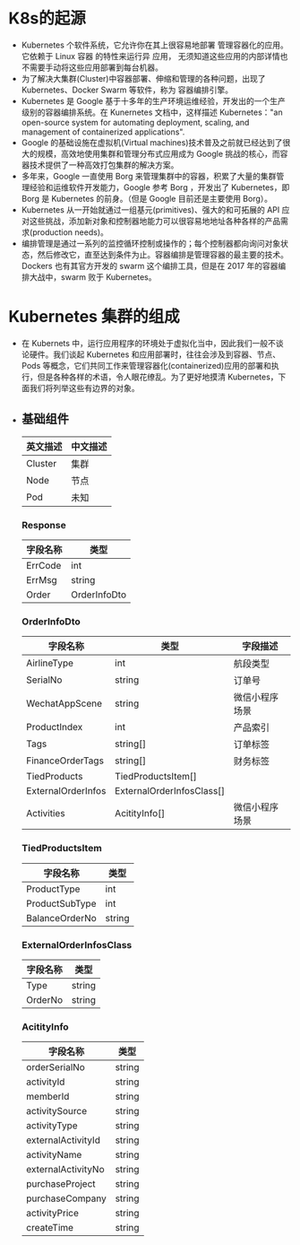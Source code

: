 # K8s的起源
  + Kubernetes 个软件系统，它允许你在其上很容易地部署 管理容器化的应用。它依赖于 Linux 容器 的特性来运行异 应用， 无须知道这些应用的内部详情也不需要手动将这些应用部署到每台机器。
  + 为了解决大集群(Cluster)中容器部署、伸缩和管理的各种问题，出现了 Kubernetes、Docker Swarm 等软件，称为 容器编排引擎。
  + Kubernetes 是 Google 基于十多年的生产环境运维经验，开发出的一个生产级别的容器编排系统。在 Kunernetes 文档中，这样描述 Kubernetes："an open-source system for automating deployment, scaling, and management of containerized applications".
  + Google 的基础设施在虚拟机(Virtual machines)技术普及之前就已经达到了很大的规模，高效地使用集群和管理分布式应用成为 Google 挑战的核心，而容器技术提供了一种高效打包集群的解决方案。
  + 多年来，Google 一直使用 Borg 来管理集群中的容器，积累了大量的集群管理经验和运维软件开发能力，Google 参考 Borg ，开发出了 Kubernetes，即 Borg 是 Kubernetes 的前身。（但是 Google 目前还是主要使用 Borg）。
  + Kubernetes 从一开始就通过一组基元(primitives)、强大的和可拓展的 API 应对这些挑战，添加新对象和控制器地能力可以很容易地地址各种各样的产品需求(production needs)。
  + 编排管理是通过一系列的监控循环控制或操作的；每个控制器都向询问对象状态，然后修改它，直至达到条件为止。容器编排是管理容器的最主要的技术。Dockers 也有其官方开发的 swarm 这个编排工具，但是在 2017 年的容器编排大战中，swarm 败于 Kubernetes。
# Kubernetes 集群的组成
  + 在 Kubernets 中，运行应用程序的环境处于虚拟化当中，因此我们一般不谈论硬件。我们谈起 Kubernetes 和应用部署时，往往会涉及到容器、节点、Pods 等概念，它们共同工作来管理容器化(containerized)应用的部署和执行，但是各种各样的术语，令人眼花缭乱。为了更好地摸清 Kubernetes，下面我们将列举这些有边界的对象。
  + ## 基础组件
  
    | 英文描述 | 中文描述 |
    |----|------|
    |Cluster|集群|
    |Node|节点|
    |Pod|未知|




    ### Response

    | 字段名称 | 类型  |
    |----|------|
    |ErrCode|int|
    |ErrMsg|string|
    |Order|OrderInfoDto|

  
    ### OrderInfoDto
    
    | 字段名称 | 类型  | 字段描述 |
    |----|------|------|
    |AirlineType|int| 航段类型 |
    |SerialNo|string| 订单号 |
    |WechatAppScene|string| 微信小程序场景 |
    |ProductIndex|int| 产品索引 |
    |Tags|string[]| 订单标签 |
    |FinanceOrderTags|string[]| 财务标签 |
    |TiedProducts|TiedProductsItem[]|  |
    |ExternalOrderInfos|ExternalOrderInfosClass[]|  |
    |Activities|AcitityInfo[]| 微信小程序场景 |

    ### TiedProductsItem

    | 字段名称 | 类型  |
    |----|------|
    |ProductType|int|
    |ProductSubType|int|
    |BalanceOrderNo|string|


    ### ExternalOrderInfosClass

    | 字段名称 | 类型  |
    |----|------|
    |Type|string|
    |OrderNo|string|

    ### AcitityInfo

    | 字段名称 | 类型  |
    |----|------|
    |orderSerialNo|string|
    |activityId|string|
    |memberId|string|
    |activitySource|string|
    |activityType|string|
    |externalActivityId|string|
    |activityName|string|
    |externalActivityNo|string|
    |purchaseProject|string|
    |purchaseCompany|string|
    |activityPrice|string|
    |createTime|string|